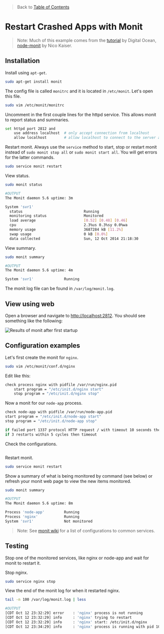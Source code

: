 > Back to [Table of Contents](https://github.com/jpfluger/examples)

# Restart Crashed Apps with Monit

> Note: Much of this example comes from the [tutorial](https://www.digitalocean.com/community/tutorials/how-to-install-and-configure-monit) by Digital Ocean, [node-monit](https://github.com/nicokaiser/node-monit) by Nico Kaiser.

## Installation

Install using `apt-get`.

```bash
sudo apt-get install monit
```

The config file is called `monitrc` and it is located in `/etc/monit`. Let's open this file.

```bash
sudo vim /etc/monit/monitrc
```

Uncomment in the first couple lines for the httpd service. This allows monit to report status and summaries.

```bash
set httpd port 2812 and
    use address localhost  # only accept connection from localhost
    allow localhost        # allow localhost to connect to the server and
```

Restart monit.  Always use the `service` method to start, stop or restart monit instead of `sudo monit stop all` or `sudo monit start all`. You will get errors for the latter commands.

```bash
sudo service monit restart
```

View status.

```bash
sudo monit status

#OUTPUT
The Monit daemon 5.6 uptime: 3m 

System 'svr1'
  status                            Running
  monitoring status                 Monitored
  load average                      [0.52] [0.48] [0.46]
  cpu                               2.3%us 0.3%sy 0.0%wa
  memory usage                      3687284 kB [11.2%]
  swap usage                        0 kB [0.0%]
  data collected                    Sun, 12 Oct 2014 21:18:30

```

View summary.

```bash
sudo monit summary

#OUTPUT
The Monit daemon 5.6 uptime: 4m 

System 'svr1'              Running
```

The monit log file can be found in `/var/log/monit.log`.

## View using web

Open a browser and navigate to [http://localhost:2812](http://localhost:2812/). You should see something like the following:

![Results of monit after first startup](https://github.com/jpfluger/examples/blob/master/ubuntu-14.04/monit/monit-after-install.png)

## Configuration examples

Let's first create the monit for `nginx`.

```bash
sudo vim /etc/monit/conf.d/nginx
```

Edit like this:

```bash
check process nginx with pidfile /var/run/nginx.pid
    start program = "/etc/init.d/nginx start"
    stop program = "/etc/init.d/nginx stop"
```

Now a monit for our `node-app` process.

```bash
check node-app with pidfile /var/run/node-app.pid
start program = "/etc/init.d/node-app start"
stop program = "/etc/init.d/node-app stop"

if failed port 1337 protocol HTTP request / with timeout 10 seconds then restart
if 3 restarts within 5 cycles then timeout
```

Check the configurations.

```bash
```

Restart monit.

```bash
sudo service monit restart
```

Show a summary of what is being monitored by command (see below) or refresh your monit web page to view the new items monitored.

```bash
sudo monit summary

#OUTPUT
The Monit daemon 5.6 uptime: 8m 

Process 'node-app'         Running
Process 'nginx'            Running
System 'svr1'              Not monitored
```

> Note: See [monit wiki](http://mmonit.com/wiki/Monit/ConfigurationExamples#postgresql) for a list of configurations to common services.

## Testing

Stop one of the monitored services, like nginx or node-app and wait for monit to restart it.

Stop nginx.

```bash
sudo service nginx stop
```

View the end of the monit log for when it restarted nginx.

```bash
tail -n 100 /var/log/monit.log | less

#OUTPUT
[CDT Oct 12 23:32:29] error    : 'nginx' process is not running
[CDT Oct 12 23:32:29] info     : 'nginx' trying to restart
[CDT Oct 12 23:32:29] info     : 'nginx' start: /etc/init.d/nginx
[CDT Oct 12 23:34:29] info     : 'nginx' process is running with pid 1058
```